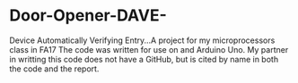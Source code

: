 # Door-Opener-DAVE-
Device Automatically Verifying Entry...A project for my microprocessors class in FA17
The code was written for use on and Arduino Uno.
My partner in writting this code does not have a GitHub, but is cited by name in both
the code and the report.
